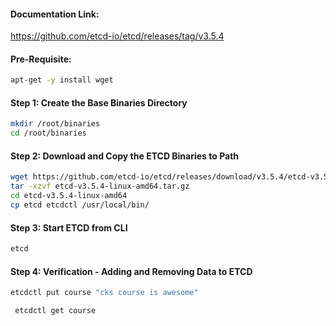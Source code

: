 #### Documentation Link:

https://github.com/etcd-io/etcd/releases/tag/v3.5.4

#### Pre-Requisite:
```sh
apt-get -y install wget
```
#### Step 1: Create the Base Binaries Directory

```sh
mkdir /root/binaries
cd /root/binaries
```
#### Step 2: Download and Copy the ETCD Binaries to Path
```sh
wget https://github.com/etcd-io/etcd/releases/download/v3.5.4/etcd-v3.5.4-linux-amd64.tar.gz
tar -xzvf etcd-v3.5.4-linux-amd64.tar.gz
cd etcd-v3.5.4-linux-amd64
cp etcd etcdctl /usr/local/bin/
```
#### Step 3: Start ETCD from CLI
```sh
etcd
```

#### Step 4: Verification - Adding and Removing Data to ETCD
```sh
etcdctl put course "cks course is awesome"
```
```sh
 etcdctl get course
 ```

